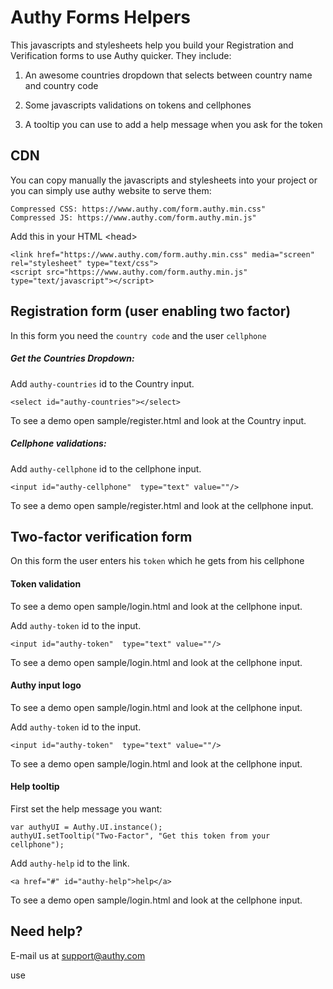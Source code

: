 # Authy Forms Helpers

This javascripts and stylesheets help you build your Registration and
Verification forms to use Authy quicker.
They include:
  
1. An awesome countries dropdown that selects between country name and country
   code

2. Some javascripts validations on tokens and cellphones 

3. A tooltip you can use to add a help message when you ask for the token


## CDN

You can copy manually the javascripts and stylesheets into your project or you can simply use authy website to serve them:

    Compressed CSS: https://www.authy.com/form.authy.min.css"  
    Compressed JS: https://www.authy.com/form.authy.min.js"    

Add this in your HTML \<head\>
    
    <link href="https://www.authy.com/form.authy.min.css" media="screen" rel="stylesheet" type="text/css">   
    <script src="https://www.authy.com/form.authy.min.js" type="text/javascript"></script>
    
    
## Registration form (user enabling two factor)

In  this form you need the `country code` and the user `cellphone`

##### Get the Countries Dropdown:

Add `authy-countries` id to the Country input.

    <select id="authy-countries"></select>

To see a demo open sample/register.html and look at the Country input.  


##### Cellphone validations:

Add `authy-cellphone` id to the cellphone input.

      
    <input id="authy-cellphone"  type="text" value=""/>

To see a demo open sample/register.html and look at the cellphone input.  


## Two-factor verification form

On this form the user enters his `token` which he gets from his cellphone


#### Token validation

To see a demo open sample/login.html and look at the cellphone input.  

Add `authy-token` id to the input.      

    <input id="authy-token"  type="text" value=""/>

To see a demo open sample/login.html and look at the cellphone input.

#### Authy input logo

To see a demo open sample/login.html and look at the cellphone input.  

Add `authy-token` id to the input.      

    <input id="authy-token"  type="text" value=""/>

To see a demo open sample/login.html and look at the cellphone input.

#### Help tooltip

First set the help message you want:

    var authyUI = Authy.UI.instance(); 
    authyUI.setTooltip("Two-Factor", "Get this token from your cellphone");
    
Add `authy-help` id to the link.      
      
    <a href="#" id="authy-help">help</a>

To see a demo open sample/login.html and look at the cellphone input.


## Need help?

E-mail us at support@authy.com

 use
